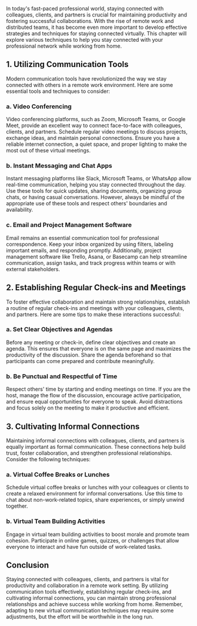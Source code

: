 
In today's fast-paced professional world, staying connected with colleagues, clients, and partners is crucial for maintaining productivity and fostering successful collaborations. With the rise of remote work and distributed teams, it has become even more important to develop effective strategies and techniques for staying connected virtually. This chapter will explore various techniques to help you stay connected with your professional network while working from home.

## 1\. Utilizing Communication Tools

Modern communication tools have revolutionized the way we stay connected with others in a remote work environment. Here are some essential tools and techniques to consider:

### a. Video Conferencing

Video conferencing platforms, such as Zoom, Microsoft Teams, or Google Meet, provide an excellent way to connect face-to-face with colleagues, clients, and partners. Schedule regular video meetings to discuss projects, exchange ideas, and maintain personal connections. Ensure you have a reliable internet connection, a quiet space, and proper lighting to make the most out of these virtual meetings.

### b. Instant Messaging and Chat Apps

Instant messaging platforms like Slack, Microsoft Teams, or WhatsApp allow real-time communication, helping you stay connected throughout the day. Use these tools for quick updates, sharing documents, organizing group chats, or having casual conversations. However, always be mindful of the appropriate use of these tools and respect others' boundaries and availability.

### c. Email and Project Management Software

Email remains an essential communication tool for professional correspondence. Keep your inbox organized by using filters, labeling important emails, and responding promptly. Additionally, project management software like Trello, Asana, or Basecamp can help streamline communication, assign tasks, and track progress within teams or with external stakeholders.

## 2\. Establishing Regular Check-ins and Meetings

To foster effective collaboration and maintain strong relationships, establish a routine of regular check-ins and meetings with your colleagues, clients, and partners. Here are some tips to make these interactions successful:

### a. Set Clear Objectives and Agendas

Before any meeting or check-in, define clear objectives and create an agenda. This ensures that everyone is on the same page and maximizes the productivity of the discussion. Share the agenda beforehand so that participants can come prepared and contribute meaningfully.

### b. Be Punctual and Respectful of Time

Respect others' time by starting and ending meetings on time. If you are the host, manage the flow of the discussion, encourage active participation, and ensure equal opportunities for everyone to speak. Avoid distractions and focus solely on the meeting to make it productive and efficient.

## 3\. Cultivating Informal Connections

Maintaining informal connections with colleagues, clients, and partners is equally important as formal communication. These connections help build trust, foster collaboration, and strengthen professional relationships. Consider the following techniques:

### a. Virtual Coffee Breaks or Lunches

Schedule virtual coffee breaks or lunches with your colleagues or clients to create a relaxed environment for informal conversations. Use this time to chat about non-work-related topics, share experiences, or simply unwind together.

### b. Virtual Team Building Activities

Engage in virtual team building activities to boost morale and promote team cohesion. Participate in online games, quizzes, or challenges that allow everyone to interact and have fun outside of work-related tasks.

## Conclusion

Staying connected with colleagues, clients, and partners is vital for productivity and collaboration in a remote work setting. By utilizing communication tools effectively, establishing regular check-ins, and cultivating informal connections, you can maintain strong professional relationships and achieve success while working from home. Remember, adapting to new virtual communication techniques may require some adjustments, but the effort will be worthwhile in the long run.
